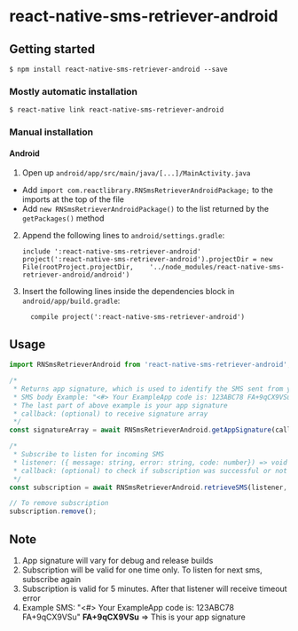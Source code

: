 
# react-native-sms-retriever-android

## Getting started

`$ npm install react-native-sms-retriever-android --save`

### Mostly automatic installation

`$ react-native link react-native-sms-retriever-android`

### Manual installation


#### Android

1. Open up `android/app/src/main/java/[...]/MainActivity.java`
  - Add `import com.reactlibrary.RNSmsRetrieverAndroidPackage;` to the imports at the top of the file
  - Add `new RNSmsRetrieverAndroidPackage()` to the list returned by the `getPackages()` method
2. Append the following lines to `android/settings.gradle`:
  	```
  	include ':react-native-sms-retriever-android'
  	project(':react-native-sms-retriever-android').projectDir = new File(rootProject.projectDir, 	'../node_modules/react-native-sms-retriever-android/android')
  	```
3. Insert the following lines inside the dependencies block in `android/app/build.gradle`:
  	```
      compile project(':react-native-sms-retriever-android')
  	```


## Usage
```javascript
import RNSmsRetrieverAndroid from 'react-native-sms-retriever-android';

/*
 * Returns app signature, which is used to identify the SMS sent from your server
 * SMS body Example: "<#> Your ExampleApp code is: 123ABC78 FA+9qCX9VSu"
 * The last part of above example is your app signature
 * callback: (optional) to receive signature array
 */
const signatureArray = await RNSmsRetrieverAndroid.getAppSignature(callback);

/*
 * Subscribe to listen for incoming SMS
 * listener: ({ message: string, error: string, code: number}) => void
 * callback: (optional) to check if subscription was successful or not
 */
const subscription = await RNSmsRetrieverAndroid.retrieveSMS(listener, callback);

// To remove subscription
subscription.remove();
```

## Note

1. App signature will vary for debug and release builds
2. Subscription will be valid for one time only. To listen for next sms, subscribe again
3. Subscription is valid for 5 minutes. After that listener will receive timeout error
4. Example SMS: "<#> Your ExampleApp code is: 123ABC78 FA+9qCX9VSu"
    **FA+9qCX9VSu** => This is your app signature
